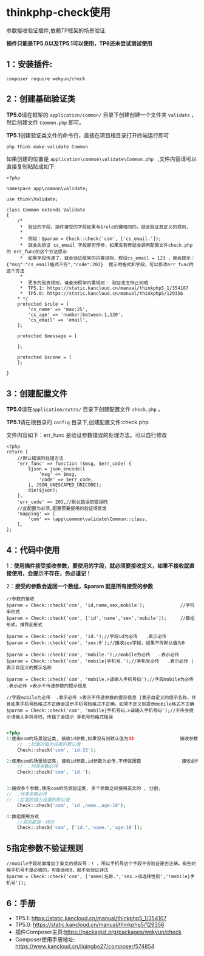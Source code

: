 # thinkphp-check使用

参数接收验证插件,依赖TP框架的场景验证.



**插件只能是TP5.0以及TP5.1可以使用，TP6还未尝试测试使用**





## 1：安装插件:

```composer
composer require wekyun/check
```



## 2：创建基础验证类

<!--使用之前需要先创建一个验证场景：-->

**TP5.0**请在框架的 `application/common/` 目录下创建创建一个文件夹 `validate` ，然后创建文件 `Common.php` 即可。

**TP5.1**创建验证类文件的命令行，直接在项目根目录打开终端运行即可

```php
php think make:validate Common
```



如果创建的位置是 `application\common\validate\Common.php ` ,文件内容请可以直接复制粘贴成如下:

~~~
<?php

namespace app\common\validate;

use think\Validate;

class Common extends Validate
{
    /*
     *  验证的字段，插件接受的字段如果与$rule的键相同的，就会验证其定义的规则，
     *
     *  例如：$param = Check::check('com', ['cs_email.']);
     *  就会先验证 cs_email 字段是否传参，如果没有传就会调用配置文件check.php 的 err_func的这个方法提示
     *  如果字段传递了，就会验证框架的内置规则，假设cs_email = 123 ，就会提示： {"msg":"cs_email格式不符","code":203}  提示的格式和字段，可以修改err_func的这个方法
     *
     *  更多的验真规则，请查阅框架内置规则： 验证也支持正则哦
     *  TP5.1: https://static.kancloud.cn/manual/thinkphp5_1/354107
     *  TP5.0: https://static.kancloud.cn/manual/thinkphp5/129356
    * */
    protected $rule = [
        'cs_name' => 'max:25',
        'cs_age' => 'number|between:1,120',
        'cs_email' => 'email',
    ];

    protected $message = [

    ];

    protected $scene = [
    ];

}
~~~



## 3：创建配置文件

**TP5.0**请在`application/extra/` 目录下创建配置文件 `check.php` 。

**TP5.1**请在根目录的 `config` 目录下,创建配置文件:check.php

文件内容如下：err_func 是验证参数错误的处理方法。可以自行修改

```
<?php
return [
	//默认错误的处理方法
    'err_func' => function ($msg, $err_code) {
        $json = json_encode([
            'msg' => $msg,
            'code' => $err_code,
        ], JSON_UNESCAPED_UNICODE);
        die($json);
    },
    'err_code' => 203,//默认错误的错误码
    //此配置为必须,配置需要使用的验证场景类
    'mapping' => [
        'com' => \app\common\validate\Common::class,
    ],
];
```



## 4：代码中使用

1：**使用插件接受接收参数，要使用的字段，就必须要接收定义，如果不接收就直接使用，会提示不存在，务必谨记！**

2：**接受的参数会返回一个数组，$param 就是所有接受的参数**

~~~
//参数的接收
$param = Check::check('com', 'id,name,sex,mobile');				//字符串形式
$param = Check::check('com', ['id','name','sex','mobile']);		//数组形式，推荐此形式

$param = Check::check('com', 'id.');//字段id为必传   .表示必传
$param = Check::check('com', 'sex:0');//接收sex字段，如果不传默认值为0

$param = Check::check('com', 'mobile.');//mobile为必传   .表示必传
$param = Check::check('com', 'mobile|手机号.');//手机号必传   .表示必传 |表示自定义的提示名称

$param = Check::check('com', 'mobile.>请输入手机号码');//字段mobile为必传   .表示必传 >表示不传递参数的提示信息

//字段mobile为必传  .表示必传 >表示不传递参数的提示信息 |表示自定义的提示名称，并且如果手机号码格式不正确会提示手机号码格式不正确，如果不定义则提示mobile格式不正确
$param = Check::check('com', 'mobile|手机号码.>请输入手机号码');//不传会提示请输入手机号码，传错了会提示 手机号码格式错误


~~~



```php
<?php
1:使用com的场景验证类, 接收id参数,如果没有则默认值为33                 接收参数,并设置默认值
    //  :后面的值为设置的默认值
	Check::check('com', 'id:33');

2:使用com的场景验证类, 接收id参数,id参数为必传,不传就报错               接收必传参数,不传报错
    //  .代表参数必传
	Check::check('com', 'id.');


3:接收多个参数,使用com的场景验证类, 多个参数之间使用英文的 , 分割;
//  .代表参数必传
//  :后面的值为设置的默认值
	Check::check('com', 'id.,name.,age:18');

4:数组使用方式
    //规则都是一样的
    Check::check('com', ['id.','name.','age:18']);
```

## 5指定参数不验证规则

~~~
//mobile字段前面增加了英文的感叹号：! ，所以手机号这个字段不会验证是否正确，有些时候手机号不是必填的，可能会给0，就不会验证非法
$param = Check::check('com', ['name|名称.','sex.>请选择性别','!mobile|手机号']);

~~~



## 6：手册

*  TP5.1: https://static.kancloud.cn/manual/thinkphp5_1/354107
 *  TP5.0: https://static.kancloud.cn/manual/thinkphp5/129356
 *  插件Composer主页:https://packagist.org/packages/wekyun/check
 *  Composer使用手册地址: https://www.kancloud.cn/liqingbo27/composer/574854
